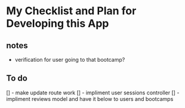 # My Checklist and Plan for Developing this App

## notes
- verification for user going to that bootcamp?

## To do
[] - make update route work
[] - impliment user sessions controller
[] - impliment reviews model and have it below to users and bootcamps
